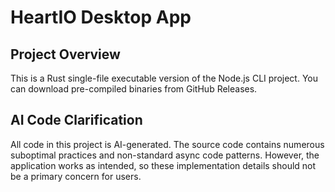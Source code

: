 # HeartIO Desktop App

## Project Overview

This is a Rust single-file executable version of the Node.js CLI project. You can download pre-compiled binaries from GitHub Releases.

## AI Code Clarification

All code in this project is AI-generated. The source code contains numerous suboptimal practices and non-standard async code patterns. However, the application works as intended, so these implementation details should not be a primary concern for users.

